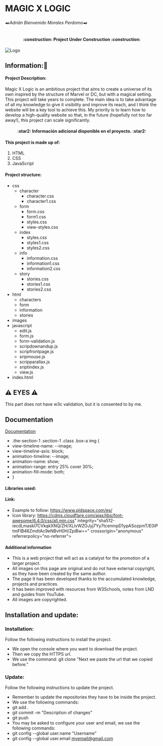 # MAGIC X LOGIC

###### ✒️Adrián Bienvenido Morales Perdomo✒️

<h4 align="center">
:construction: Project Under Construction :construction:
</h4>

![Logo](https://files.oaiusercontent.com/file-6BKcoXSzK8uC5N8cziDnQk?se=2024-11-30T14%3A05%3A18Z&sp=r&sv=2024-08-04&sr=b&rscc=max-age%3D604800%2C%20immutable%2C%20private&rscd=attachment%3B%20filename%3D0216a5b1-7053-4cc2-a7a1-4ace6089495a.webp&sig=rQXTxyfeyQ6/kIFDhHOhSpFsVLi2/eF097/OsIx6mlY%3D)


## Information:📖

#### Project Description:

<p>
Magic X Logic is an ambitious project that aims to create a universe of its own inspired by the structure of Marvel or DC, but with a magical setting. This project will take years to complete. The main idea is to take advantage of all my knowledge to give it visibility and improve its reach, and I think the website will be a key tool to achieve this. My priority is to learn how to develop a high-quality website so that, in the future (hopefully not too far away!), this project can scale significantly.
</p>

<h4 align="center">
:star2: Información adicional disponible en el proyecto. :star2:
</h4>

#### This project is made up of:

1. HTML
2. CSS
3. JavaScript

#### Project structure:

- css
  - character
    - character.css
    - character1.css
  - form
    - form.css
    - form1.css
    - styles.css
    - view-styles.css
  - index
    - styles.css
    - styles1.css
    - styles2.css
  - info
    - information.css
    - information1.css
    - information2.css 
  - story
    - stories.css
    - stories1.css
    - stories2.css
- html
  - characters
  - form
  - information
  - stories
- images 
- javascript
  - edit.js
  - form.js
  - form-validation.js
  - scripdownandup.js
  - scripfrontpage.js
  - sripmouse.js
  - scripparallax.js
  - sriptindex.js
  - view.js
- index.html

## :warning: EYES :warning:
This part does not have w3c validation, but it is consented to by me.

## Documentation

[Documentation](https://linktodocumentation)

- .the-section-1 .section-1 .class .box-a img {
-   view-timeline-name: --image;
-   view-timeline-axis: block;
-   animation-timeline: --image;
-   animation-name: show;
-   animation-range: entry 25% cover 30%;
-   animation-fill-mode: both;
- }




#### Libraries used:

#### Link:

- Example to follow: https://www.pldspace.com/es/
- Icon library: https://cdnjs.cloudflare.com/ajax/libs/font-awesome/6.4.0/css/all.min.css"
integrity="sha512-iecdLmaskl7CVkqkXNQ/ZH/XLlvWZOJyj7Yy7tcenmpD1ypASozpmT/E0iPtmFIB46ZmdtAc9eNBvH0H/ZpiBw=="
crossorigin="anonymous" referrerpolicy="no-referrer">

#### Additional information

- This is a web project that will act as a catalyst for the promotion of a larger project.
- All images on this page are original and do not have external copyright, as they have been created by the same author.
- The page It has been developed thanks to the accumulated knowledge, projects and practices.
- It has been improved with resources from W3Schools, notes from LND and guides from YouTube.
- All images are copyrighted.

## Installation and update:

### Installation:
<p>Follow the following instructions to install the project.</p>

- We open the console where you want to download the project.
- Then we copy the HTTPS url.
- We use the command: git clone "Next we paste the url that we copied before."

### Update:
<p>Follow the following instructions to update the project.</p>

- Remember to update the repositories they have to be inside the project.
- We use the following commands:
- git add .
- git commit -m "Description of changes"
- git push
- You may be asked to configure your user and email, we use the following commands:
- git config --global user.name "Username"
- git config --global user.email myemail@gmail.com
